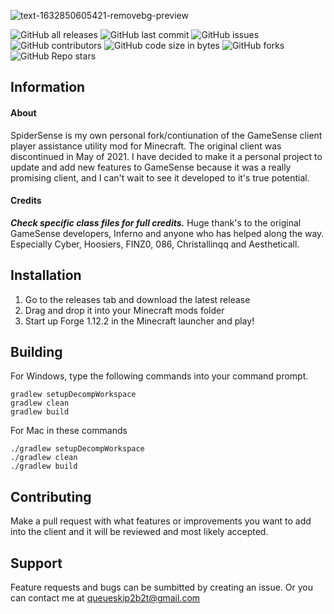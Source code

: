<!-- PROJECT TITLE -->
![text-1632850605421-removebg-preview](https://user-images.githubusercontent.com/90464553/135137515-6f79ff51-c026-43ca-a54e-1c1c6336996c.png)

![GitHub all releases](https://img.shields.io/github/downloads/hausemasterissue/spidersense/total?logo=github) ![GitHub last commit](https://img.shields.io/github/last-commit/hausemasterissue/spidersense?logo=github) ![GitHub issues](https://img.shields.io/github/issues/hausemasterissue/spidersense?logo=Github) ![GitHub contributors](https://img.shields.io/github/contributors/hausemasterissue/spidersense?logo=github) ![GitHub code size in bytes](https://img.shields.io/github/languages/code-size/hausemasterissue/spidersense?logo=github) ![GitHub forks](https://img.shields.io/github/forks/hausemasterissue/spidersense?logo=github) ![GitHub Repo stars](https://img.shields.io/github/stars/hausemasterissue/spidersense?logo=github)

<!-- INFORMATION -->
## Information

#### About
SpiderSense is my own personal fork/contiunation of the GameSense client player assistance utility mod for Minecraft. The original client was discontinued in May of 2021. I have decided to make it a personal project to update and add new features to GameSense because it was a really promising client, and I can't wait to see it developed to it's true potential.

#### Credits
***Check specific class files for full credits.***
Huge thank's to the original GameSense developers, Inferno and anyone who has helped along the way. Especially Cyber, Hoosiers, FINZ0, 086, Christallinqq and Aestheticall.

<!-- INSTALLATION -->
## Installation
1. Go to the releases tab and download the latest release
2. Drag and drop it into your Minecraft mods folder
3. Start up Forge 1.12.2 in the Minecraft launcher and play!

## Building
For Windows, type the following commands into your command prompt.
```
gradlew setupDecompWorkspace
gradlew clean
gradlew build
```
For Mac in these commands
```
./gradlew setupDecompWorkspace
./gradlew clean
./gradlew build
```

<!-- CONTRIBUTING -->
## Contributing
Make a pull request with what features or improvements you want to add into the client and it will be reviewed and most likely accepted.


<!-- SUPPORT -->
## Support
Feature requests and bugs can be sumbitted by creating an issue. Or you can contact me at queueskip2b2t@gmail.com


